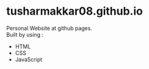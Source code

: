 # tusharmakkar08.github.io

Personal Website at github pages. <br>
Built by using :
* HTML
* CSS
* JavaScript
